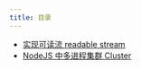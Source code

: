 ```yaml
---
title: 目录
---
```



- [实现可读流 readable stream](./readable.md)
- [ NodeJS 中多进程集群 Cluster](./cluster.md)
